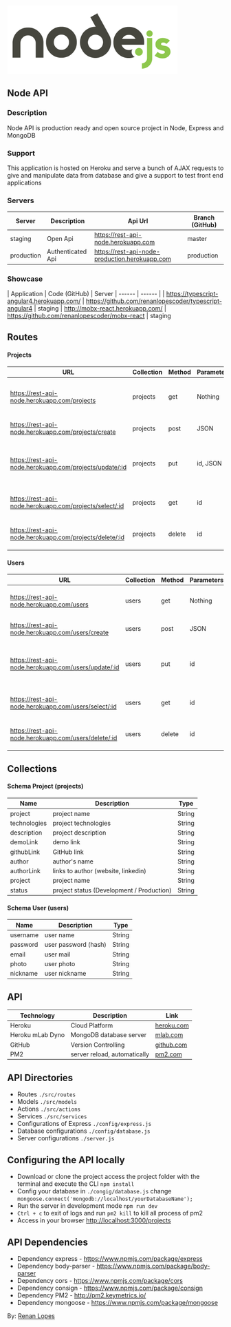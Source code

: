 ﻿
![NodeJS logo](logo.png)

## Node API

### Description
Node API is production ready and open source project in Node, Express and MongoDB

### Support
This application is hosted on Heroku and serve a bunch of AJAX requests to give and manipulate data from database and give a support to test front end applications

### Servers

| Server | Description | Api Url | Branch (GitHub) |
| ------ | ------ | ------ | ------ |
| staging | Open Api | https://rest-api-node.herokuapp.com | master
| production | Authenticated Api | https://rest-api-node-production.herokuapp.com | production

### Showcase

| Application | Code (GitHub) | Server
| ------ | ------ |
| https://typescript-angular4.herokuapp.com/ | https://github.com/renanlopescoder/typescript-angular4 | staging
| http://mobx-react.herokuapp.com/ | https://github.com/renanlopescoder/mobx-react | staging


## Routes

#### Projects
| URL | Collection | Method | Parameters | Response | Action |
| ------ | ------ | ------ | ------ | ------ | ------ |
| https://rest-api-node.herokuapp.com/projects | projects | get | Nothing | JSON with Array | Get a list of projects in the database |
| https://rest-api-node.herokuapp.com/projects/create | projects | post | JSON | JSON | Add JSON into the database |
| https://rest-api-node.herokuapp.com/projects/update/:id | projects | put | id, JSON | Update the document with sent JSON data |
| https://rest-api-node.herokuapp.com/projects/select/:id | projects | get | id | JSON | Return the document, related to the sent id |
| https://rest-api-node.herokuapp.com/projects/delete/:id | projects | delete | id | status 200 | Delete the document, related to the sent id |

#### Users
| URL | Collection | Method | Parameters | Response | Action |
| ------ | ------ | ------ | ------ | ------ | ------ |
| https://rest-api-node.herokuapp.com/users | users | get | Nothing | JSON with Array | Get a list of users in the database |
| https://rest-api-node.herokuapp.com/users/create | users | post | JSON | JSON | Add JSON into the database |
| https://rest-api-node.herokuapp.com/users/update/:id | users | put | id | JSON | Update the document with sent JSON data |
| https://rest-api-node.herokuapp.com/users/select/:id | users | get | id | JSON | Return the document, related to the sent id |
| https://rest-api-node.herokuapp.com/users/delete/:id | users | delete | id | status 200 | Delete the document, related to the sent id |

## Collections

#### Schema Project (projects)

| Name | Description | Type |
| ------ | ------ | ------ |
| project | project name | String |
| technologies | project technologies | String |
| description | project description  | String |
| demoLink | demo link | String |
| githubLink | GitHub link | String |
| author | author's name | String |
| authorLink | links to author (website, linkedin) | String |
| project | project name | String |
| status | project status (Development / Production) | String |

#### Schema User (users)

| Name | Description | Type |
| ------ | ------ | ------ |
| username | user name | String |
| password | user password (hash) | String |
| email | user mail  | String |
| photo | user photo | String |
| nickname | user nickname | String |

## API

| Technology | Description | Link |
| ------ | ------ | ------ |
| Heroku | Cloud Platform | [heroku.com] |
| Heroku mLab Dyno | MongoDB database server | [mlab.com] |
| GitHub | Version Controlling | [github.com] |
| PM2 | server reload, automatically | [pm2.com] |

## API Directories

- Routes ```./src/routes```
- Models ```./src/models```
- Actions ```./src/actions```
- Services ```./src/services```
- Configurations of Express ```./config/express.js```
- Database configurations ```./config/database.js```
- Server configurations ```./server.js```

## Configuring the API locally

- Download or clone the project access the project folder with the terminal and execute the CLI <code>npm install</code>
- Config your database in ```./congig/database.js``` change ```mongoose.connect('mongodb://localhost/yourDatabaseName');```
- Run the server in development mode <code>npm run dev</code>
- <code>Ctrl + c</code> to exit of logs and run <code>pm2 kill</code> to kill all process of pm2
- Access in your browser <a href="http://localhost:3000/projects">http://localhost:3000/projects</a>

## API Dependencies

- Dependency express - <a href="https://www.npmjs.com/package/express">https://www.npmjs.com/package/express</a>
- Dependency body-parser - <a href="https://www.npmjs.com/package/body-parser">https://www.npmjs.com/package/body-parser</a>
- Dependency cors - <a href="https://www.npmjs.com/package/cors">https://www.npmjs.com/package/cors</a>
- Dependency consign - <a href="https://www.npmjs.com/package/consign">https://www.npmjs.com/package/consign</a>
- Dependency PM2 - <a href="http://pm2.keymetrics.io/">http://pm2.keymetrics.io/</a>
- Dependency mongoose - <a href="https://www.npmjs.com/package/mongoose">https://www.npmjs.com/package/mongoose</a>

By: <a href="http://renanlopes.com">Renan Lopes</a>

[heroku.com]: <https://www.heroku.com>
[mlab.com]: <https://mlab.com>
[github.com]: <https://www.github.com>
[pm2.com]: <http://pm2.keymetrics.io/>
